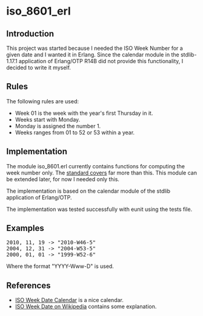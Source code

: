 # iso\_8601\_erl

## Introduction

This project was started because I needed the ISO Week Number for a given date and I wanted it in Erlang.
Since the calendar module in the stdlib-1.17.1 application of Erlang/OTP R14B did not provide this functionality, I decided to write it myself.

## Rules

The following rules are used:

* Week 01 is the week with the year's first Thursday in it.
* Weeks start with Monday.
* Monday is assigned the number 1.
* Weeks ranges from 01 to 52 or 53 within a year.

## Implementation

The module iso_8601.erl currently contains functions for computing the week number only. The [standard covers][iso8601covers] far more than this. This module can be extended later, for now I needed only this.

The implementation is based on the calendar module of the stdlib application of Erlang/OTP.

The implementation was tested successfully with eunit using the tests file.

## Examples

<pre>
2010, 11, 19 -> "2010-W46-5"
2004, 12, 31 -> "2004-W53-5"
2000, 01, 01 -> "1999-W52-6"
</pre>

Where the format "YYYY-Www-D" is used.

## References

* [ISO Week Date Calendar][calendar] is a nice calendar.
* [ISO Week Date on Wikipedia][iwdwiki] contains some explanation.

[iso8601covers]: http://www.iso.org/iso/date_and_time_format#what-iso-8601-covers "What ISO 8601 covers"
[iwdwiki]: http://en.wikipedia.org/wiki/ISO_week_date "ISO Week Date on Wikipedia"
[calendar]: http://www.personal.ecu.edu/mccartyr/isowdcal.html "ISO Week Date Calendar"
